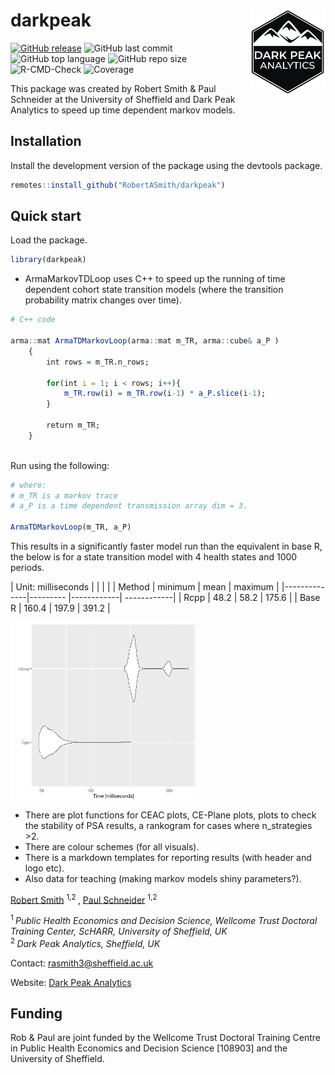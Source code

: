 # darkpeak <img src="man/figures/logo_concise.PNG" align="right" width="120" />


[![GitHub release](https://img.shields.io/badge/R-HEDS-green)](https://img.shields.io/badge/R-hello-green)
![GitHub last commit](https://img.shields.io/github/last-commit/RobertASmith/darkpeak?color=red&style=plastic)
![GitHub top language](https://img.shields.io/github/languages/top/RobertASmith/darkpeak?style=plastic)
![GitHub repo size](https://img.shields.io/github/repo-size/RobertASmith/darkpeak?style=plastic)
![R-CMD-Check](https://github.com/RobertASmith/darkpeak/actions/workflows/r_package_check.yml/badge.svg)
![Coverage](https://github.com/RobertASmith/darkpeak/actions/workflows/test-coverage.yaml/badge.svg)


This package was created by Robert Smith & Paul Schneider at the University of Sheffield and Dark Peak Analytics to speed up time dependent markov models.

## Installation

Install the development version of the package using the devtools package.

``` r
remotes::install_github("RobertASmith/darkpeak")
```

## Quick start

Load the package.

``` r
library(darkpeak)
```

- ArmaMarkovTDLoop uses C++ to speed up the running of time dependent cohort state transition models (where the transition probability matrix changes over time).

``` r
# C++ code

arma::mat ArmaTDMarkovLoop(arma::mat m_TR, arma::cube& a_P )
    {
        int rows = m_TR.n_rows;

        for(int i = 1; i < rows; i++){
            m_TR.row(i) = m_TR.row(i-1) * a_P.slice(i-1);
        }

        return m_TR;
    }
    
```

Run using the following:

``` r
# where:
# m_TR is a markov trace
# a_P is a time dependent transmission array dim = 3.

ArmaTDMarkovLoop(m_TR, a_P)

```
This results in a significantly faster model run than the equivalent in base R, the below is for a state transition model with 4 health states and 1000 periods.

| Unit: milliseconds | | | |
| Method       | minimum  | mean       | maximum     |
|--------------|--------- |------------| ------------|
| Rcpp         | 48.2     | 58.2       | 175.6       |
| Base R       | 160.4    | 197.9      | 391.2       |



<img src="man/figures/microbenchmark.png" align="center" width="300" />

- There are plot functions for CEAC plots, CE-Plane plots, plots to check the stability of PSA results, a rankogram for cases where n_strategies >2.
- There are colour schemes (for all visuals).
- There is a markdown templates for reporting results (with header and logo etc).
- Also data for teaching (making markov models shiny parameters?).

[Robert Smith](https://www.linkedin.com/in/robert-smith-53b28438) <sup> 1,2 </sup>, [Paul Schneider](https://www.sheffield.ac.uk/scharr/staff-pgrs/studentprofiles/paulschneider) <sup> 1,2

<sup> 1 </sup> *Public Health Economics and Decision Science, Wellcome Trust Doctoral Training Center, ScHARR, University of Sheffield, UK* <br>
<sup> 2 </sup> *Dark Peak Analytics, Sheffield, UK*

Contact: rasmith3@sheffield.ac.uk

Website: [Dark Peak Analytics](https://www.darkpeakanalytics.com)

## Funding
Rob & Paul are joint funded by the Wellcome Trust Doctoral Training Centre in Public Health Economics and Decision Science [108903] and the University of Sheffield.
